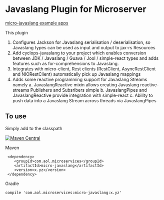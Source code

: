 # Javaslang Plugin for Microserver

[micro-javaslang example apps](https://github.com/aol/micro-server/tree/master/micro-javslang/src/test/java/app)

This plugin 

1. Configures Jackson for Javaslang serialisation / deserialisation, so Javaslang types can be used as input and output to jax-rs Resources
2. Add cyclops-javaslang to your project which enables conversion between JDK / Javaslang / Guava / Jool / simple-react types and adds features such as for-comprehensions to Javaslang.
3. Integrates with micro-client, Rest clients (RestClient, AsyncRestClient and NIORestClient) automatically pick up Javaslang mappings
4. Adds some reactive programming support for Javaslang Streams namely 
     a. JavaslangReactive mixin allows creating Javaslang reactive-streams Publishers and Subsribers simple
     b. JavaslangPipes and JavaslangReactive provide integration with simple-react
     c. Ability to push data into a Javaslang Stream across threads via JavaslangPipes
	 

## To use

Simply add to the classpath

[![Maven Central](https://maven-badges.herokuapp.com/maven-central/com.aol.microservices/micro-javaslang/badge.svg)](https://maven-badges.herokuapp.com/maven-central/com.aol.microservices/micro-javaslang)

Maven 

     <dependency>
        <groupId>com.aol.microservices</groupId>  
        <artifactId>micro-javaslang</artifactId>
        <version>x.yz</version>
     </dependency>
     
Gradle

    compile 'com.aol.microservices:micro-javaslang:x.yz'
    
